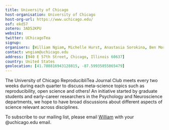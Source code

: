 ```yaml
---
title: University of Chicago
host-organisation: University of Chicago
host-org-url: https://www.uchicago.edu/
osf: ekd57
zotero: 3AD52KPU
website: 
twitter: UChicagoTea
signup: 
organisers: [William Ngiam, Michelle Hurst, Anastasia Sorokina, Ben Morris, JP Riggle, Pantea Moghimi]
contact: wngiam@uchicago.edu
address: [940 E 57th Street, Chicago, Illinois 60637]
country: United States
geolocation: [41.788816943128815, -87.59935855865479]
---
```


The University of Chicago ReproducibliTea Journal Club meets every two weeks during each quarter to discuss meta-science topics such as reproducibility, open science and others! An initiative started by graduate students and early-career researchers in the Psychology and Neuroscience departments, we hope to have broad discussions about different aspects of science relevant across disciplines.

To subscribe to our mailing list, please email [William](mailto:wngiam@uchicago.edu) with your @uchicago.edu email.
